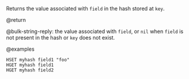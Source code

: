 Returns the value associated with `field` in the hash stored at `key`.

@return

@bulk-string-reply: the value associated with `field`, or `nil` when `field` is
not present in the hash or `key` does not exist.

@examples

```cli
HSET myhash field1 "foo"
HGET myhash field1
HGET myhash field2
```
